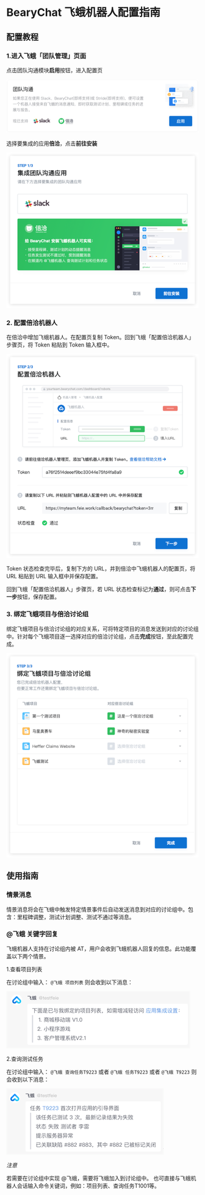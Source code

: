 # BearyChat 飞蛾机器人配置指南

## 配置教程

### 1.进入飞蛾「团队管理」页面

点击团队沟通模块**启用**按钮，进入配置页

![](/tutorials/image/feie_bc-01.png)

选择要集成的应用**倍洽**，点击**前往安装**

![](/tutorials/image/feie_bc-02.png)

### 2. 配置倍洽机器人

在倍洽中增加飞蛾机器人。在配置页复制 Token。回到飞蛾「配置倍洽机器人」步骤页，将 Token 粘贴到 Token 输入框中。

![](/tutorials/image/feie_bc-03.png)

Token 状态检查完毕后，复制下方的 URL，并到倍洽中飞蛾机器人的配置页，将 URL 粘贴到 URL 输入框中并保存配置。

回到飞蛾「配置倍洽机器人」步骤页，若 URL 状态检查标记为**通过**，则可点击**下一步**按钮，保存配置。

### 3. 绑定飞蛾项目与倍洽讨论组

绑定飞蛾项目与倍洽讨论组的对应关系，可将特定项目的消息发送到对应的讨论组中。针对每个飞蛾项目逐一选择对应的倍洽讨论组，点击**完成**按钮，至此配置完成。

![](/tutorials/image/feie_bc-04.png)

## 使用指南

### 情景消息

情景消息将会在飞蛾中触发特定情景事件后自动发送消息到对应的讨论组中。包含：里程碑调整，测试计划调整、测试不通过等消息。

### @飞蛾 关键字回复

飞蛾机器人⽀持在讨论组内被 AT，用户会收到飞蛾机器人回复的信息。此功能覆盖以下两个情景。

1.查看项目列表

在讨论组中输入： `@飞蛾 项目列表` 则会收到以下消息：

![](/tutorials/image/feie_bc-response-01.png)

2.查询测试任务

在讨论组中输入： `@飞蛾 查询任务T9223` 或者 `@飞蛾 任务T9223` 或者 `@飞蛾 T9223` 则会收到以下消息：

![](/tutorials/image/feie_bc-response-02.png)

*注意*

若需要在讨论组中实现 @飞蛾，需要将飞蛾加入到讨论组中。
也可直接与飞蛾机器人会话输入命令关键词，例如：项目列表、查询任务T1001等。
